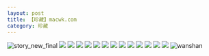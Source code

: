 ```yaml
---
layout: post
title: 【珍藏】macwk.com
category: 珍藏
---
```

![story_new_final](http://sfwz6si9l.hd-bkt.clouddn.com/img/story_new_final_0322.png)
![](http://sfwz6si9l.hd-bkt.clouddn.com/img/macwk-0317-13.png)
![](http://sfwz6si9l.hd-bkt.clouddn.com/img/macwk-0317-1.PNG)
![](http://sfwz6si9l.hd-bkt.clouddn.com/img/macwk-0317-2.PNG)
![](http://sfwz6si9l.hd-bkt.clouddn.com/img/macwk-0317-3.PNG)
![](http://sfwz6si9l.hd-bkt.clouddn.com/img/macwk-0317-4.PNG)
![](http://sfwz6si9l.hd-bkt.clouddn.com/img/macwk-0317-5.PNG)
![](http://sfwz6si9l.hd-bkt.clouddn.com/img/macwk-0317-6.PNG)
![](http://sfwz6si9l.hd-bkt.clouddn.com/img/macwk-0317-7.PNG)
![](http://sfwz6si9l.hd-bkt.clouddn.com/img/macwk-0317-8.PNG)
![](http://sfwz6si9l.hd-bkt.clouddn.com/img/macwk-0317-9.PNG)
![](http://sfwz6si9l.hd-bkt.clouddn.com/img/macwk-0317-10.PNG)
![](http://sfwz6si9l.hd-bkt.clouddn.com/img/macwk-0317-11.PNG)
![](http://sfwz6si9l.hd-bkt.clouddn.com/img/macwk-0317-12.PNG)
![wanshan](http://sfwz6si9l.hd-bkt.clouddn.com/img/wanshan.png)

  




